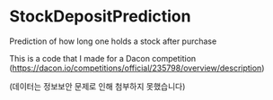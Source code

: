 # StockDepositPrediction
Prediction of how long one holds a stock after purchase

This is a code that I made for a Dacon competition (https://dacon.io/competitions/official/235798/overview/description)

(데이터는 정보보안 문제로 인해 첨부하지 못했습니다)
